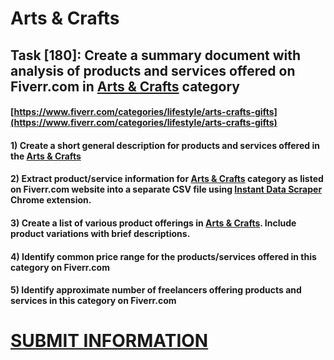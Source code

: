 # Arts & Crafts
## Task [180]: Create a summary document with analysis of products and services offered on Fiverr.com in [Arts & Crafts](https://www.fiverr.com/categories/lifestyle/arts-crafts-gifts) category
#### [https://www.fiverr.com/categories/lifestyle/arts-crafts-gifts](https://www.fiverr.com/categories/lifestyle/arts-crafts-gifts)
#### 1) Create a short general description for products and services offered in the [Arts & Crafts](https://www.fiverr.com/categories/lifestyle/arts-crafts-gifts)
#### 2) Extract product/service information for [Arts & Crafts](https://www.fiverr.com/categories/lifestyle/arts-crafts-gifts) category as listed on Fiverr.com website into a separate CSV file using [Instant Data Scraper](https://chrome.google.com/webstore/detail/instant-data-scraper/ofaokhiedipichpaobibbnahnkdoiiah) Chrome extension.
#### 3) Create a list of various product offerings in [Arts & Crafts](https://www.fiverr.com/categories/lifestyle/arts-crafts-gifts). Include product variations with brief descriptions.
#### 4) Identify common price range for the products/services offered in this category on Fiverr.com
#### 5) Identify approximate number of freelancers offering products and services in this category on Fiverr.com

# [SUBMIT INFORMATION](https://forms.office.com/r/8AEKjkLxKG)
